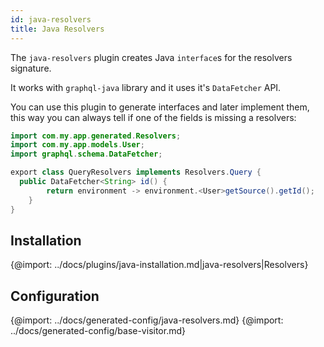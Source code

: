 ```yaml
---
id: java-resolvers
title: Java Resolvers
---
```


The `java-resolvers` plugin creates Java `interface`s for the resolvers signature.

It works with `graphql-java` library and it uses it's `DataFetcher` API.

You can use this plugin to generate interfaces and later implement them, this way you can always tell if one of the fields is missing a resolvers:

```java
import com.my.app.generated.Resolvers;
import com.my.app.models.User;
import graphql.schema.DataFetcher;

export class QueryResolvers implements Resolvers.Query {
  public DataFetcher<String> id() {
        return environment -> environment.<User>getSource().getId();
    }
}
```

## Installation

{@import: ../docs/plugins/java-installation.md|java-resolvers|Resolvers}

## Configuration

{@import: ../docs/generated-config/java-resolvers.md}
{@import: ../docs/generated-config/base-visitor.md}
